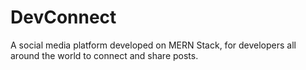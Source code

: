 # DevConnect
A social media platform developed on MERN Stack, for developers all around the world to connect and share posts.
